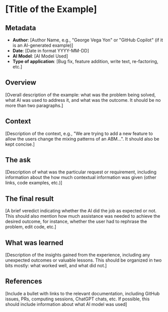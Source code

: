 # [Title of the Example]

## Metadata

- **Author**: [Author Name, e.g., "George Vega Yon" or "GitHub Copilot" (if it is an AI-generated example)]
- **Date**: [Date in format YYYY-MM-DD]
- **AI Model**: [AI Model Used]
- **Type of application**: [Bug fix, feature addition, write text, re-factoring, etc.]

## Overview

[Overall description of the example: what was the problem being solved, what AI was used to address it, and what was the outcome. It should be no more than two paragraphs.]

## Context

[Description of the context, e.g., "We are trying to add a new feature to allow the users change the mixing patterns of an ABM...". It should also be kept concise.]

## The ask

[Description of what was the particular request or requirement, including information about the how much contextual information was given (other links, code examples, etc.)]

## The final result

[A brief veredict indicating whether the AI did the job as expected or not. This should also mention how much assistance was needed to achieve the desired outcome, for instance, whether the user had to rephrase the problem, edit code, etc.]

## What was learned

[Description of the insights gained from the experience, including any unexpected outcomes or valuable lessons. This should be organized in two bits mostly: what worked well, and what did not.]

## References

[Include a bullet with links to the relevant documentation, including GitHub issues, PRs, computing sessions, ChatGPT chats, etc. If possible, this should include information about what AI model was used]

